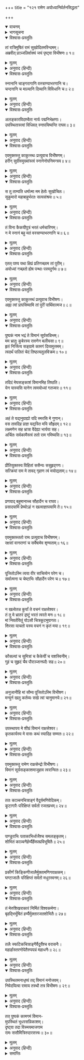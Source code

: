 +++
title = "१२१ रामेण अयोध्यानिर्वर्तनसिद्धता"

+++
<details open><summary>वाचनम्</summary>
<div caption="श्रीराम-हरिसीताराममूर्ति-घनपाठिभ्यां वचनम्" class="audioEmbed" src="https://archive.org/download/Ramayana-recitation-Sriram-harisItArAmamUrti-Ghanapaati-v2/Kanda_6/Kanda_6_YK-121-Rama_prepares_to_leave_for_Ayodhya_0.mp3"></div>
</details>

<details><summary>भागसूचना</summary>

121. श्रीरामका अयोध्या जानेके लिये उद्यत होना और उनकी आज्ञासे विभीषणका पुष्पकविमानको मँगाना
</details>

<details open><summary>विश्वास-प्रस्तुतिः</summary>

तां रात्रिमुषितं रामं सुखोदितमरिन्दमम्।  
अब्रवीत् प्राञ्जलिर्वाक्यं जयं पृष्ट्वा विभीषणः॥ १॥
</details>

<details><summary>मूलम्</summary>

तां रात्रिमुषितं रामं सुखोदितमरिन्दमम्।  
अब्रवीत् प्राञ्जलिर्वाक्यं जयं पृष्ट्वा विभीषणः॥ १॥
</details>

<details><summary>अनुवाद (हिन्दी)</summary>

उस रात्रिको विश्राम करके जब शत्रुसूदन श्रीराम दूसरे दिन प्रातःकाल सुखपूर्वक उठे, तब कुशल-प्रश्नके पश्चात् विभीषणने हाथ जोड़कर कहा—॥ १॥
</details>

<details open><summary>विश्वास-प्रस्तुतिः</summary>

स्नानानि चाङ्गरागाणि वस्त्राण्याभरणानि च।  
चन्दनानि च माल्यानि दिव्यानि विविधानि च॥ २॥
</details>

<details><summary>मूलम्</summary>

स्नानानि चाङ्गरागाणि वस्त्राण्याभरणानि च।  
चन्दनानि च माल्यानि दिव्यानि विविधानि च॥ २॥
</details>

<details><summary>अनुवाद (हिन्दी)</summary>

‘रघुनन्दन! स्नानके लिये जल, अङ्गराग, वस्त्र, आभूषण, चन्दन और भाँति-भाँतिकी दिव्य मालाएँ आपकी सेवामें उपस्थित हैं॥ २॥
</details>

<details open><summary>विश्वास-प्रस्तुतिः</summary>

अलङ्कारविदश्चैता नार्यः पद्मनिभेक्षणाः।  
उपस्थितास्त्वां विधिवत् स्नापयिष्यन्ति राघव॥ ३॥
</details>

<details><summary>मूलम्</summary>

अलङ्कारविदश्चैता नार्यः पद्मनिभेक्षणाः।  
उपस्थितास्त्वां विधिवत् स्नापयिष्यन्ति राघव॥ ३॥
</details>

<details><summary>अनुवाद (हिन्दी)</summary>

‘रघुवीर! शृङ्गारकलाको जाननेवाली ये कमलनयनी नारियाँ भी सेवाके लिये प्रस्तुत हैं, जो आपको विधिपूर्वक स्नान करायेंगी’॥ ३॥
</details>

<details open><summary>विश्वास-प्रस्तुतिः</summary>

एवमुक्तस्तु काकुत्स्थः प्रत्युवाच विभीषणम्।  
हरीन् सुग्रीवमुख्यांस्त्वं स्नानेनोपनिमन्त्रय॥ ४॥
</details>

<details><summary>मूलम्</summary>

एवमुक्तस्तु काकुत्स्थः प्रत्युवाच विभीषणम्।  
हरीन् सुग्रीवमुख्यांस्त्वं स्नानेनोपनिमन्त्रय॥ ४॥
</details>

<details><summary>अनुवाद (हिन्दी)</summary>

विभीषणके ऐसा कहनेपर श्रीरामचन्द्रजीने उनसे कहा—‘मित्र! तुम सुग्रीव आदि वानरवीरोंसे स्नानके लिये अनुरोध करो॥ ४॥
</details>

<details open><summary>विश्वास-प्रस्तुतिः</summary>

स तु ताम्यति धर्मात्मा मम हेतोः सुखोचितः।  
सुकुमारो महाबाहुर्भरतः सत्यसंश्रयः॥ ५॥
</details>

<details><summary>मूलम्</summary>

स तु ताम्यति धर्मात्मा मम हेतोः सुखोचितः।  
सुकुमारो महाबाहुर्भरतः सत्यसंश्रयः॥ ५॥
</details>

<details><summary>अनुवाद (हिन्दी)</summary>

‘मेरे लिये तो इस समय सत्यका आश्रय लेनेवाले धर्मात्मा महाबाहु भरत बहुत कष्ट सह रहे हैं। वे सुकुमार हैं और सुख पानेके योग्य हैं॥ ५॥
</details>

<details open><summary>विश्वास-प्रस्तुतिः</summary>

तं विना कैकयीपुत्रं भरतं धर्मचारिणम्।  
न मे स्नानं बहु मतं वस्त्राण्याभरणानि च॥ ६॥
</details>

<details><summary>मूलम्</summary>

तं विना कैकयीपुत्रं भरतं धर्मचारिणम्।  
न मे स्नानं बहु मतं वस्त्राण्याभरणानि च॥ ६॥
</details>

<details><summary>अनुवाद (हिन्दी)</summary>

‘उन धर्मपरायण कैकेयीकुमार भरतसे मिले बिना न तो मुझे स्नान अच्छा लगता है, न वस्त्र और आभूषणोंको धारण करना ही॥ ६॥
</details>

<details open><summary>विश्वास-प्रस्तुतिः</summary>

एतत् पश्य यथा क्षिप्रं प्रतिगच्छाम तां पुरीम्।  
अयोध्यां गच्छतो ह्येष पन्थाः परमदुर्गमः॥ ७॥
</details>

<details><summary>मूलम्</summary>

एतत् पश्य यथा क्षिप्रं प्रतिगच्छाम तां पुरीम्।  
अयोध्यां गच्छतो ह्येष पन्थाः परमदुर्गमः॥ ७॥
</details>

<details><summary>अनुवाद (हिन्दी)</summary>

‘अब तो तुम इस बातकी ओर ध्यान दो कि हम किस तरह जल्दी-से-जल्दी अयोध्यापुरीको लौट सकेंगे; क्योंकि वहाँतक पैदल यात्रा करनेवालेके लिये यह मार्ग बहुत ही दुर्गम है’॥ ७॥
</details>

<details open><summary>विश्वास-प्रस्तुतिः</summary>

एवमुक्तस्तु काकुत्स्थं प्रत्युवाच विभीषणः।  
अह्ना त्वां प्रापयिष्यामि तां पुरीं पार्थिवात्मज॥ ८॥
</details>

<details><summary>मूलम्</summary>

एवमुक्तस्तु काकुत्स्थं प्रत्युवाच विभीषणः।  
अह्ना त्वां प्रापयिष्यामि तां पुरीं पार्थिवात्मज॥ ८॥
</details>

<details><summary>अनुवाद (हिन्दी)</summary>

उनके ऐसा कहनेपर विभीषणने श्रीरामचन्द्रजीको इस प्रकार उत्तर दिया—‘राजकुमार! आप इसके लिये चिन्तित न हों। मैं एक ही दिनमें आपको उस पुरीमें पहुँचा दूँगा॥ ८॥
</details>

<details open><summary>विश्वास-प्रस्तुतिः</summary>

पुष्पकं नाम भद्रं ते विमानं सूर्यसन्निभम्।  
मम भ्रातुः कुबेरस्य रावणेन बलीयसा॥ ९॥  
हृतं निर्जित्य सङ्ग्रामे कामगं दिव्यमुत्तमम्।  
त्वदर्थं पालितं चेदं तिष्ठत्यतुलविक्रम॥ १०॥
</details>

<details><summary>मूलम्</summary>

पुष्पकं नाम भद्रं ते विमानं सूर्यसन्निभम्।  
मम भ्रातुः कुबेरस्य रावणेन बलीयसा॥ ९॥  
हृतं निर्जित्य सङ्ग्रामे कामगं दिव्यमुत्तमम्।  
त्वदर्थं पालितं चेदं तिष्ठत्यतुलविक्रम॥ १०॥
</details>

<details><summary>अनुवाद (हिन्दी)</summary>

‘आपका कल्याण हो। मेरे यहाँ मेरे बड़े भाई कुबेरका सूर्यतुल्य तेजस्वी पुष्पकविमान मौजूद है, जिसे महाबली रावणने संग्राममें कुबेरको हराकर छीन लिया था। अतुल पराक्रमी श्रीराम! वह इच्छानुसार चलनेवाला, दिव्य एवं उत्तम विमान मैंने यहाँ आपहीके लिये रख छोड़ा है॥ ९-१०॥
</details>

<details open><summary>विश्वास-प्रस्तुतिः</summary>

तदिदं मेघसङ्काशं विमानमिह तिष्ठति।  
येन यास्यसि यानेन त्वमयोध्यां गतज्वरः॥ ११॥
</details>

<details><summary>मूलम्</summary>

तदिदं मेघसङ्काशं विमानमिह तिष्ठति।  
येन यास्यसि यानेन त्वमयोध्यां गतज्वरः॥ ११॥
</details>

<details><summary>अनुवाद (हिन्दी)</summary>

‘मेघ-जैसा दिखायी देनेवाला वह दिव्य विमान यहाँ विद्यमान है, जिसके द्वारा निश्चिन्त होकर आप अयोध्यापुरीको जा सकेंगे॥ ११॥
</details>

<details open><summary>विश्वास-प्रस्तुतिः</summary>

अहं ते यद्यनुग्राह्यो यदि स्मरसि मे गुणान्।  
वस तावदिह प्राज्ञ यद्यस्ति मयि सौहृदम्॥ १२॥  
लक्ष्मणेन सह भ्रात्रा वैदेह्या भार्यया सह।  
अर्चितः सर्वकामैस्त्वं ततो राम गमिष्यसि॥ १३॥
</details>

<details><summary>मूलम्</summary>

अहं ते यद्यनुग्राह्यो यदि स्मरसि मे गुणान्।  
वस तावदिह प्राज्ञ यद्यस्ति मयि सौहृदम्॥ १२॥  
लक्ष्मणेन सह भ्रात्रा वैदेह्या भार्यया सह।  
अर्चितः सर्वकामैस्त्वं ततो राम गमिष्यसि॥ १३॥
</details>

<details><summary>अनुवाद (हिन्दी)</summary>

‘श्रीराम! यदि मुझे आप अपना कृपापात्र समझते हैं, मुझमें कुछ गुण देखते या मानते हैं और मेरे प्रति आपका सौहार्द है तो अभी भाई लक्ष्मण तथा पत्नी सीताजीके साथ कुछ दिन यहीं विराजिये। मैं सम्पूर्ण मनोवाञ्छित वस्तुओंद्वारा आपका सत्कार करूँगा। मेरे उस सत्कारको ग्रहण कर लेनेके पश्चात् अयोध्याको पधारियेगा॥ १२-१३॥
</details>

<details open><summary>विश्वास-प्रस्तुतिः</summary>

प्रीतियुक्तस्य विहितां ससैन्यः ससुहृद‍्गणः।  
सत्क्रियां राम मे तावद् गृहाण त्वं मयोद्यताम्॥ १४॥
</details>

<details><summary>मूलम्</summary>

प्रीतियुक्तस्य विहितां ससैन्यः ससुहृद‍्गणः।  
सत्क्रियां राम मे तावद् गृहाण त्वं मयोद्यताम्॥ १४॥
</details>

<details><summary>अनुवाद (हिन्दी)</summary>

‘रघुनन्दन! मैं प्रसन्नतापूर्वक आपका सत्कार करना चाहता हूँ। मेरे द्वारा प्रस्तुत किये गये उस सत्कारको आप सुहृदों तथा सेनाओंके साथ ग्रहण करें॥ १४॥
</details>

<details open><summary>विश्वास-प्रस्तुतिः</summary>

प्रणयाद् बहुमानाच्च सौहार्देन च राघव।  
प्रसादयामि प्रेष्योऽहं न खल्वाज्ञापयामि ते॥ १५॥
</details>

<details><summary>मूलम्</summary>

प्रणयाद् बहुमानाच्च सौहार्देन च राघव।  
प्रसादयामि प्रेष्योऽहं न खल्वाज्ञापयामि ते॥ १५॥
</details>

<details><summary>अनुवाद (हिन्दी)</summary>

‘रघुवीर! मैं केवल प्रेम, सम्मान और सौहार्दके कारण ही आपसे यह प्रार्थना कर रहा हूँ। आपको प्रसन्न करना चाहता हूँ। मैं आपका सेवक हूँ। इसलिये आपसे विनय करता हूँ, आपको आज्ञा नहीं देता हूँ’॥ १५॥
</details>

<details open><summary>विश्वास-प्रस्तुतिः</summary>

एवमुक्तस्ततो रामः प्रत्युवाच विभीषणम्।  
रक्षसां वानराणां च सर्वेषामेव शृण्वताम्॥ १६॥
</details>

<details><summary>मूलम्</summary>

एवमुक्तस्ततो रामः प्रत्युवाच विभीषणम्।  
रक्षसां वानराणां च सर्वेषामेव शृण्वताम्॥ १६॥
</details>

<details><summary>अनुवाद (हिन्दी)</summary>

जब विभीषणने ऐसी बात कही, तब श्रीराम समस्त राक्षसों और वानरोंके सुनते हुए ही उनसे बोले—॥ १६॥
</details>

<details open><summary>विश्वास-प्रस्तुतिः</summary>

पूजितोऽस्मि त्वया वीर साचिव्येन परेण च।  
सर्वात्मना च चेष्टाभिः सौहार्देन परेण च॥ १७॥
</details>

<details><summary>मूलम्</summary>

पूजितोऽस्मि त्वया वीर साचिव्येन परेण च।  
सर्वात्मना च चेष्टाभिः सौहार्देन परेण च॥ १७॥
</details>

<details><summary>अनुवाद (हिन्दी)</summary>

‘वीर! मेरे परम सुहृद् और उत्तम सचिव बनकर तुमने सब प्रकारकी चेष्टाओंद्वारा मेरा सम्मान और पूजन किया है॥ १७॥
</details>

<details open><summary>विश्वास-प्रस्तुतिः</summary>

न खल्वेतन्न कुर्यां ते वचनं राक्षसेश्वर।  
तं तु मे भ्रातरं द्रष्टुं भरतं त्वरते मनः॥ १८॥  
मां निवर्तयितुं योऽसौ चित्रकूटमुपागतः।  
शिरसा याचतो यस्य वचनं न कृतं मया॥ १९॥
</details>

<details><summary>मूलम्</summary>

न खल्वेतन्न कुर्यां ते वचनं राक्षसेश्वर।  
तं तु मे भ्रातरं द्रष्टुं भरतं त्वरते मनः॥ १८॥  
मां निवर्तयितुं योऽसौ चित्रकूटमुपागतः।  
शिरसा याचतो यस्य वचनं न कृतं मया॥ १९॥
</details>

<details><summary>अनुवाद (हिन्दी)</summary>

‘राक्षसेश्वर! तुम्हारी इस बातको मैं निश्चय ही अस्वीकार नहीं कर सकता हूँ; परंतु इस समय मेरा मन अपने उन भाई भरतको देखनेके लिये उतावला हो उठा है, जो मुझे लौटा ले जानेके लिये चित्रकूटतक आये थे और मेरे चरणोंमें सिर झुकाकर याचना करनेपर भी जिनकी बात मैंने नहीं मानी थी॥ १८-१९॥
</details>

<details open><summary>विश्वास-प्रस्तुतिः</summary>

कौसल्यां च सुमित्रां च कैकेयीं च यशस्विनीम्।  
गुहं च सुहृदं चैव पौराञ्जानपदैः सह॥ २०॥
</details>

<details><summary>मूलम्</summary>

कौसल्यां च सुमित्रां च कैकेयीं च यशस्विनीम्।  
गुहं च सुहृदं चैव पौराञ्जानपदैः सह॥ २०॥
</details>

<details><summary>अनुवाद (हिन्दी)</summary>

‘उनके सिवा माता कौसल्या, सुमित्रा, यशस्विनी कैकेयी, मित्रवर गुह और नगर एवं जनपदके लोगोंको देखनेके लिये भी मुझे बड़ी उत्कण्ठा हो रही है॥ २०॥
</details>

<details open><summary>विश्वास-प्रस्तुतिः</summary>

अनुजानीहि मां सौम्य पूजितोऽस्मि विभीषण।  
मन्युर्न खलु कर्तव्यः सखे त्वां चानुमानये॥ २१॥
</details>

<details><summary>मूलम्</summary>

अनुजानीहि मां सौम्य पूजितोऽस्मि विभीषण।  
मन्युर्न खलु कर्तव्यः सखे त्वां चानुमानये॥ २१॥
</details>

<details><summary>अनुवाद (हिन्दी)</summary>

‘सौम्य विभीषण! अब तो तुम मुझे जानेकी ही अनुमति दो। मैं तुम्हारे द्वारा बहुत सम्मानित हो चुका हूँ। सखे! मेरे इस हठके कारण मुझपर क्रोध न करना। इसके लिये मैं तुमसे बार-बार प्रार्थना करता हूँ॥ २१॥
</details>

<details open><summary>विश्वास-प्रस्तुतिः</summary>

उपस्थापय मे शीघ्रं विमानं राक्षसेश्वर।  
कृतकार्यस्य मे वासः कथं स्यादिह सम्मतः॥ २२॥
</details>

<details><summary>मूलम्</summary>

उपस्थापय मे शीघ्रं विमानं राक्षसेश्वर।  
कृतकार्यस्य मे वासः कथं स्यादिह सम्मतः॥ २२॥
</details>

<details><summary>अनुवाद (हिन्दी)</summary>

‘राक्षसराज! अब शीघ्र मेरे लिये पुष्पकविमानको यहाँ मँगाओ। जब मेरा यहाँ कार्य समाप्त हो गया, तब यहाँ ठहरना मेरे लिये कैसे ठीक हो सकता है?’॥ २२॥
</details>

<details open><summary>विश्वास-प्रस्तुतिः</summary>

एवमुक्तस्तु रामेण राक्षसेन्द्रो विभीषणः।  
विमानं सूर्यसङ्काशमाजुहाव त्वरान्वितः॥ २३॥
</details>

<details><summary>मूलम्</summary>

एवमुक्तस्तु रामेण राक्षसेन्द्रो विभीषणः।  
विमानं सूर्यसङ्काशमाजुहाव त्वरान्वितः॥ २३॥
</details>

<details><summary>अनुवाद (हिन्दी)</summary>

श्रीरामचन्द्रजीके ऐसा कहनेपर राक्षसराज विभीषणने बड़ी उतावलीके साथ उस सूर्यतुल्य तेजस्वी विमानका आवाहन किया॥ २३॥
</details>

<details open><summary>विश्वास-प्रस्तुतिः</summary>

ततः काञ्चनचित्राङ्गं वैदूर्यमणिवेदिकम्।  
कूटागारैः परिक्षिप्तं सर्वतो रजतप्रभम्॥ २४॥
</details>

<details><summary>मूलम्</summary>

ततः काञ्चनचित्राङ्गं वैदूर्यमणिवेदिकम्।  
कूटागारैः परिक्षिप्तं सर्वतो रजतप्रभम्॥ २४॥
</details>

<details><summary>अनुवाद (हिन्दी)</summary>

उस विमानका एक-एक अङ्ग सोनेसे जड़ा हुआ था, जिससे उसकी विचित्र शोभा होती थी। उसके भीतर वैदूर्य मणि (नीलम)-की वेदियाँ थीं, जहाँ-तहाँ गुप्त गृह बने हुए थे और वह सब ओर चाँदीके समान चमकीला था॥ २४॥
</details>

<details open><summary>विश्वास-प्रस्तुतिः</summary>

पाण्डुराभिः पताकाभिर्ध्वजैश्च समलङ्कृतम्।  
शोभितं काञ्चनैर्हर्म्यैर्हेमपद्मविभूषितैः॥ २५॥
</details>

<details><summary>मूलम्</summary>

पाण्डुराभिः पताकाभिर्ध्वजैश्च समलङ्कृतम्।  
शोभितं काञ्चनैर्हर्म्यैर्हेमपद्मविभूषितैः॥ २५॥
</details>

<details><summary>अनुवाद (हिन्दी)</summary>

वह श्वेत-पीत वर्णवाली पताकाओं तथा ध्वजोंसे अलंकृत था। उसमें सोनेके कमलोंसे सुसज्जित स्वर्णमयी अट्टालिकाएँ थीं, जो उस विमानकी शोभा बढ़ाती थीं॥
</details>

<details open><summary>विश्वास-प्रस्तुतिः</summary>

प्रकीर्णं किङ्किणीजालैर्मुक्तामणिगवाक्षकम्।  
घण्टाजालैः परिक्षिप्तं सर्वतो मधुरस्वनम्॥ २६॥
</details>

<details><summary>मूलम्</summary>

प्रकीर्णं किङ्किणीजालैर्मुक्तामणिगवाक्षकम्।  
घण्टाजालैः परिक्षिप्तं सर्वतो मधुरस्वनम्॥ २६॥
</details>

<details><summary>अनुवाद (हिन्दी)</summary>

सारा विमान छोटी-छोटी घंटियोंसे युक्त झालरोंसे व्याप्त था। उसमें मोती और मणियोंकी खिड़कियाँ लगी थीं। सब ओर घंटे बँधे थे, जिससे मधुर ध्वनि होती रहती थी॥ २६॥
</details>

<details open><summary>विश्वास-प्रस्तुतिः</summary>

तं मेरुशिखराकारं निर्मितं विश्वकर्मणा।  
बृहद्भिर्भूषितं हर्म्यैर्मुक्तारजतशोभितैः॥ २७॥
</details>

<details><summary>मूलम्</summary>

तं मेरुशिखराकारं निर्मितं विश्वकर्मणा।  
बृहद्भिर्भूषितं हर्म्यैर्मुक्तारजतशोभितैः॥ २७॥
</details>

<details><summary>अनुवाद (हिन्दी)</summary>

वह विश्वकर्माका बनाया हुआ विमान सुमेरु-शिखरके समान ऊँचा तथा मोती और चाँदीसे सुसज्जित बड़े-बड़े कमरोंसे विभूषित था॥ २७॥
</details>

<details open><summary>विश्वास-प्रस्तुतिः</summary>

तलैः स्फटिकचित्राङ्गैर्वैदूर्यैश्च वरासनैः।  
महार्हास्तरणोपेतैरुपपन्नं महाधनैः॥ २८॥
</details>

<details><summary>मूलम्</summary>

तलैः स्फटिकचित्राङ्गैर्वैदूर्यैश्च वरासनैः।  
महार्हास्तरणोपेतैरुपपन्नं महाधनैः॥ २८॥
</details>

<details><summary>अनुवाद (हिन्दी)</summary>

उसकी फर्श विचित्र स्फटिकमणिसे जड़ी हुई थी। उसमें नीलमके बहुमूल्य सिंहासन थे, जिनपर महामूल्यवान् बिस्तर बिछे हुए थे॥ २८॥
</details>

<details open><summary>विश्वास-प्रस्तुतिः</summary>

उपस्थितमनाधृष्यं तद् विमानं मनोजवम्।  
निवेदयित्वा रामाय तस्थौ तत्र विभीषणः॥ २९॥
</details>

<details><summary>मूलम्</summary>

उपस्थितमनाधृष्यं तद् विमानं मनोजवम्।  
निवेदयित्वा रामाय तस्थौ तत्र विभीषणः॥ २९॥
</details>

<details><summary>अनुवाद (हिन्दी)</summary>

उसका मनके समान वेग था और उसकी गति कहीं रुकती नहीं थी। वह विमान सेवामें उपस्थित हुआ। विभीषण श्रीरामको उसके आनेकी सूचना देकर वहाँ खड़े हो गये॥
</details>

<details open><summary>विश्वास-प्रस्तुतिः</summary>

तत् पुष्पकं कामगमं विमान-  
मुपस्थितं भूधरसन्निकाशम्।  
दृष्ट्वा तदा विस्मयमाजगाम  
रामः ससौमित्रिरुदारसत्त्वः॥ ३०॥
</details>

<details><summary>मूलम्</summary>

तत् पुष्पकं कामगमं विमान-  
मुपस्थितं भूधरसन्निकाशम्।  
दृष्ट्वा तदा विस्मयमाजगाम  
रामः ससौमित्रिरुदारसत्त्वः॥ ३०॥
</details>

<details><summary>अनुवाद (हिन्दी)</summary>

पर्वतके समान ऊँचे और इच्छानुसार चलनेवाले उस पुष्पकविमानको तत्काल उपस्थित देख लक्ष्मणसहित उदारचेता भगवान् श्रीरामको बड़ा विस्मय हुआ॥ ३०॥
</details>

<details><summary>समाप्तिः</summary>

इत्यार्षे श्रीमद्रामायणे वाल्मीकीये आदिकाव्ये युद्धकाण्डे एकविंशत्यधिकशततमः सर्गः॥ १२१॥  
इस प्रकार श्रीवाल्मीकिनिर्मित आर्षरामायण आदिकाव्यके युद्धकाण्डमें एक सौ इक्कीसवाँ सर्ग पूरा हुआ॥ १२१॥
</details>

